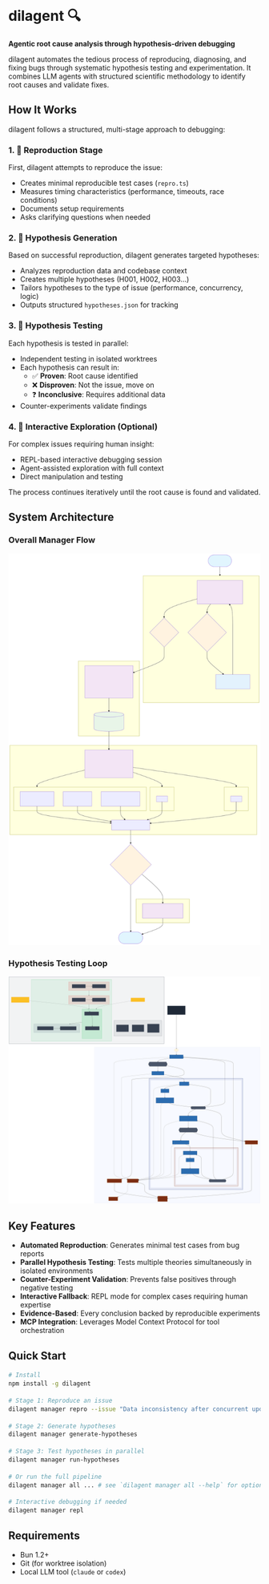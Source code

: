 <img src="https://gitbucket.schickling.dev/api/get/32330263261d8466bc8146badc9dabbcdbf3425a046486097f62f47c10b9cf96" alt="" height="200"/>

# dilagent 🔍

**Agentic root cause analysis through hypothesis-driven debugging**

dilagent automates the tedious process of reproducing, diagnosing, and fixing bugs through systematic hypothesis testing and experimentation. It combines LLM agents with structured scientific methodology to identify root causes and validate fixes.

## How It Works

dilagent follows a structured, multi-stage approach to debugging:

### 1. 🔬 Reproduction Stage
First, dilagent attempts to reproduce the issue:
- Creates minimal reproducible test cases (`repro.ts`)
- Measures timing characteristics (performance, timeouts, race conditions)
- Documents setup requirements
- Asks clarifying questions when needed

### 2. 🧠 Hypothesis Generation  
Based on successful reproduction, dilagent generates targeted hypotheses:
- Analyzes reproduction data and codebase context
- Creates multiple hypotheses (H001, H002, H003...)
- Tailors hypotheses to the type of issue (performance, concurrency, logic)
- Outputs structured `hypotheses.json` for tracking

### 3. 🧪 Hypothesis Testing
Each hypothesis is tested in parallel:
- Independent testing in isolated worktrees
- Each hypothesis can result in:
  - ✅ **Proven**: Root cause identified
  - ❌ **Disproven**: Not the issue, move on
  - ❓ **Inconclusive**: Requires additional data
- Counter-experiments validate findings

### 4. 💬 Interactive Exploration (Optional)
For complex issues requiring human insight:
- REPL-based interactive debugging session
- Agent-assisted exploration with full context
- Direct manipulation and testing

The process continues iteratively until the root cause is found and validated.

## System Architecture

### Overall Manager Flow
![System Overview](./diagrams/manager-flow.svg)

### Hypothesis Testing Loop
![Hypothesis Loop](./diagrams/hypothesis-loop.svg)

## Key Features

- **Automated Reproduction**: Generates minimal test cases from bug reports
- **Parallel Hypothesis Testing**: Tests multiple theories simultaneously in isolated environments
- **Counter-Experiment Validation**: Prevents false positives through negative testing
- **Interactive Fallback**: REPL mode for complex cases requiring human expertise
- **Evidence-Based**: Every conclusion backed by reproducible experiments
- **MCP Integration**: Leverages Model Context Protocol for tool orchestration

## Quick Start

```bash
# Install
npm install -g dilagent

# Stage 1: Reproduce an issue
dilagent manager repro --issue "Data inconsistency after concurrent updates"

# Stage 2: Generate hypotheses
dilagent manager generate-hypotheses

# Stage 3: Test hypotheses in parallel
dilagent manager run-hypotheses

# Or run the full pipeline
dilagent manager all ... # see `dilagent manager all --help` for options

# Interactive debugging if needed
dilagent manager repl
```

## Requirements

- Bun 1.2+
- Git (for worktree isolation)
- Local LLM tool (`claude` or `codex`)